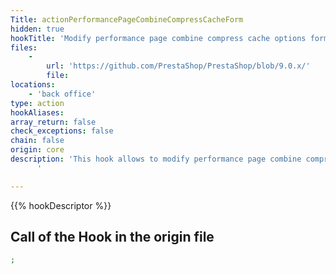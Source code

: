 ```yaml
---
Title: actionPerformancePageCombineCompressCacheForm
hidden: true
hookTitle: 'Modify performance page combine compress cache options form content'
files:
    -
        url: 'https://github.com/PrestaShop/PrestaShop/blob/9.0.x/'
        file: 
locations:
    - 'back office'
type: action
hookAliases: 
array_return: false
check_exceptions: false
chain: false
origin: core
description: 'This hook allows to modify performance page combine compress cache options form FormBuilder
      '

---
```


{{% hookDescriptor %}}

## Call of the Hook in the origin file

```php
;
```
